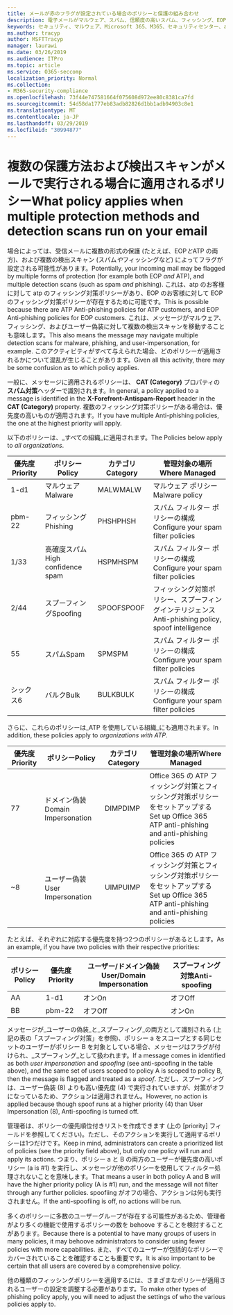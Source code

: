 ```yaml
---
title: メールが赤のフラグが設定されている場合のポリシーと保護の組み合わせ
description: 電子メールがマルウェア、スパム、信頼度の高いスパム、フィッシング、EOP によって、または ATP によってマークされたときに適用されるポリシーと実行するアクション。
keywords: セキュリティ、マルウェア、Microsoft 365、M365、セキュリティセンター、atp、Windows Defender ATP、Office 365 atp、Azure atp
ms.author: tracyp
author: MSFTTracyp
manager: laurawi
ms.date: 03/26/2019
ms.audience: ITPro
ms.topic: article
ms.service: O365-seccomp
localization_priority: Normal
ms.collection:
- M365-security-compliance
ms.openlocfilehash: 73f44e747581664f075608d972ee80c8381ca7fd
ms.sourcegitcommit: 54d58da1777eb83adb82826d1bb1adb94903c8e1
ms.translationtype: MT
ms.contentlocale: ja-JP
ms.lasthandoff: 03/29/2019
ms.locfileid: "30994877"
---
```

# <a name="what-policy-applies-when-multiple-protection-methods-and-detection-scans-run-on-your-email"></a><span data-ttu-id="53af5-104">複数の保護方法および検出スキャンがメールで実行される場合に適用されるポリシー</span><span class="sxs-lookup"><span data-stu-id="53af5-104">What policy applies when multiple protection methods and detection scans run on your email</span></span>

<span data-ttu-id="53af5-105">場合によっては、受信メールに複数の形式の保護 (たとえば、EOP*と*ATP の両方)、および複数の検出スキャン (スパム*や*フィッシングなど) によってフラグが設定される可能性があります。</span><span class="sxs-lookup"><span data-stu-id="53af5-105">Potentially, your incoming mail may be flagged by multiple forms of protection (for example both EOP *and* ATP), and multiple detection scans (such as spam *and* phishing).</span></span> <span data-ttu-id="53af5-106">これは、atp のお客様に対して atp のフィッシング対策ポリシーがあり、EOP のお客様に対して EOP のフィッシング対策ポリシーが存在するために可能です。</span><span class="sxs-lookup"><span data-stu-id="53af5-106">This is possible because there are ATP Anti-phishing policies for ATP customers, and EOP Anti-phishing policies for EOP customers.</span></span> <span data-ttu-id="53af5-107">これは、メッセージがマルウェア、フィッシング、およびユーザー偽装に対して複数の検出スキャンを移動することも意味します。</span><span class="sxs-lookup"><span data-stu-id="53af5-107">This also means the message may navigate multiple detection scans for malware, phishing, and user-impersonation, for example.</span></span> <span data-ttu-id="53af5-108">このアクティビティがすべて与えられた場合、どのポリシーが適用されるかについて混乱が生じることがあります。</span><span class="sxs-lookup"><span data-stu-id="53af5-108">Given all this activity, there may be some confusion as to which policy applies.</span></span>

<span data-ttu-id="53af5-109">一般に、メッセージに適用されるポリシーは、 **CAT (Category)** プロパティの**スパム対策**ヘッダーで識別されます。</span><span class="sxs-lookup"><span data-stu-id="53af5-109">In general, a policy applied to a message is identified in the **X-Forefront-Antispam-Report** header in the **CAT (Category)** property.</span></span> <span data-ttu-id="53af5-110">複数のフィッシング対策ポリシーがある場合は、優先度の高いものが適用されます。</span><span class="sxs-lookup"><span data-stu-id="53af5-110">If you have multiple Anti-phishing policies, the one at the highest priority will apply.</span></span>

<span data-ttu-id="53af5-111">以下のポリシーは、_すべての組織_に適用されます。</span><span class="sxs-lookup"><span data-stu-id="53af5-111">The Policies below apply to _all organizations_.</span></span>

|<span data-ttu-id="53af5-112">優先度</span><span class="sxs-lookup"><span data-stu-id="53af5-112">Priority</span></span> |<span data-ttu-id="53af5-113">ポリシー</span><span class="sxs-lookup"><span data-stu-id="53af5-113">Policy</span></span>  |<span data-ttu-id="53af5-114">カテゴリ</span><span class="sxs-lookup"><span data-stu-id="53af5-114">Category</span></span>  |<span data-ttu-id="53af5-115">管理対象の場所</span><span class="sxs-lookup"><span data-stu-id="53af5-115">Where Managed</span></span> |
|---------|---------|---------|---------|
|<span data-ttu-id="53af5-116">1-d</span><span class="sxs-lookup"><span data-stu-id="53af5-116">1</span></span>     | <span data-ttu-id="53af5-117">マルウェア</span><span class="sxs-lookup"><span data-stu-id="53af5-117">Malware</span></span>      | <span data-ttu-id="53af5-118">MALW</span><span class="sxs-lookup"><span data-stu-id="53af5-118">MALW</span></span>      | <span data-ttu-id="53af5-119">マルウェア ポリシー</span><span class="sxs-lookup"><span data-stu-id="53af5-119">Malware policy</span></span>   |
|<span data-ttu-id="53af5-120">pbm-2</span><span class="sxs-lookup"><span data-stu-id="53af5-120">2</span></span>     | <span data-ttu-id="53af5-121">フィッシング</span><span class="sxs-lookup"><span data-stu-id="53af5-121">Phishing</span></span>     | <span data-ttu-id="53af5-122">PHSH</span><span class="sxs-lookup"><span data-stu-id="53af5-122">PHSH</span></span>     | <span data-ttu-id="53af5-123">スパム フィルター ポリシーの構成</span><span class="sxs-lookup"><span data-stu-id="53af5-123">Configure your spam filter policies</span></span>     |
|<span data-ttu-id="53af5-124">1/3</span><span class="sxs-lookup"><span data-stu-id="53af5-124">3</span></span>     | <span data-ttu-id="53af5-125">高確度スパム</span><span class="sxs-lookup"><span data-stu-id="53af5-125">High confidence spam</span></span>      | <span data-ttu-id="53af5-126">HSPM</span><span class="sxs-lookup"><span data-stu-id="53af5-126">HSPM</span></span>        | <span data-ttu-id="53af5-127">スパム フィルター ポリシーの構成</span><span class="sxs-lookup"><span data-stu-id="53af5-127">Configure your spam filter policies</span></span>        |
|<span data-ttu-id="53af5-128">2/4</span><span class="sxs-lookup"><span data-stu-id="53af5-128">4</span></span>     | <span data-ttu-id="53af5-129">スプーフィング</span><span class="sxs-lookup"><span data-stu-id="53af5-129">Spoofing</span></span>        | <span data-ttu-id="53af5-130">SPOOF</span><span class="sxs-lookup"><span data-stu-id="53af5-130">SPOOF</span></span>        | <span data-ttu-id="53af5-131">フィッシング対策ポリシー、スプーフィングインテリジェンス</span><span class="sxs-lookup"><span data-stu-id="53af5-131">Anti-phishing policy, spoof intelligence</span></span>        |
|<span data-ttu-id="53af5-132">5</span><span class="sxs-lookup"><span data-stu-id="53af5-132">5</span></span>     | <span data-ttu-id="53af5-133">スパム</span><span class="sxs-lookup"><span data-stu-id="53af5-133">Spam</span></span>         | <span data-ttu-id="53af5-134">SPM</span><span class="sxs-lookup"><span data-stu-id="53af5-134">SPM</span></span>         | <span data-ttu-id="53af5-135">スパム フィルター ポリシーの構成</span><span class="sxs-lookup"><span data-stu-id="53af5-135">Configure your spam filter policies</span></span>         |
|<span data-ttu-id="53af5-136">シックス</span><span class="sxs-lookup"><span data-stu-id="53af5-136">6</span></span>     | <span data-ttu-id="53af5-137">バルク</span><span class="sxs-lookup"><span data-stu-id="53af5-137">Bulk</span></span>         | <span data-ttu-id="53af5-138">BULK</span><span class="sxs-lookup"><span data-stu-id="53af5-138">BULK</span></span>        | <span data-ttu-id="53af5-139">スパム フィルター ポリシーの構成</span><span class="sxs-lookup"><span data-stu-id="53af5-139">Configure your spam filter policies</span></span>         |

<span data-ttu-id="53af5-140">さらに、これらのポリシーは_ATP を使用している組織_にも適用されます。</span><span class="sxs-lookup"><span data-stu-id="53af5-140">In addition, these policies apply to _organizations with ATP_.</span></span>

|<span data-ttu-id="53af5-141">優先度</span><span class="sxs-lookup"><span data-stu-id="53af5-141">Priority</span></span> |<span data-ttu-id="53af5-142">ポリシー</span><span class="sxs-lookup"><span data-stu-id="53af5-142">Policy</span></span>  |<span data-ttu-id="53af5-143">カテゴリ</span><span class="sxs-lookup"><span data-stu-id="53af5-143">Category</span></span>  |<span data-ttu-id="53af5-144">管理対象の場所</span><span class="sxs-lookup"><span data-stu-id="53af5-144">Where Managed</span></span> |
|---------|---------|---------|---------|
|<span data-ttu-id="53af5-145">7</span><span class="sxs-lookup"><span data-stu-id="53af5-145">7</span></span>     | <span data-ttu-id="53af5-146">ドメイン偽装</span><span class="sxs-lookup"><span data-stu-id="53af5-146">Domain Impersonation</span></span>         | <span data-ttu-id="53af5-147">DIMP</span><span class="sxs-lookup"><span data-stu-id="53af5-147">DIMP</span></span>         | <span data-ttu-id="53af5-148">Office 365 の ATP フィッシング対策とフィッシング対策ポリシーをセットアップする</span><span class="sxs-lookup"><span data-stu-id="53af5-148">Set up Office 365 ATP anti-phishing and anti-phishing policies</span></span>        |
|<span data-ttu-id="53af5-149">~</span><span class="sxs-lookup"><span data-stu-id="53af5-149">8</span></span>     | <span data-ttu-id="53af5-150">ユーザー偽装</span><span class="sxs-lookup"><span data-stu-id="53af5-150">User Impersonation</span></span>        | <span data-ttu-id="53af5-151">UIMP</span><span class="sxs-lookup"><span data-stu-id="53af5-151">UIMP</span></span>         | <span data-ttu-id="53af5-152">Office 365 の ATP フィッシング対策とフィッシング対策ポリシーをセットアップする</span><span class="sxs-lookup"><span data-stu-id="53af5-152">Set up Office 365 ATP anti-phishing and anti-phishing policies</span></span>         |

<span data-ttu-id="53af5-153">たとえば、それぞれに対応する優先度を持つ2つのポリシーがあるとします。</span><span class="sxs-lookup"><span data-stu-id="53af5-153">As an example, if you have two policies with their respective priorities:</span></span>

|<span data-ttu-id="53af5-154">ポリシー</span><span class="sxs-lookup"><span data-stu-id="53af5-154">Policy</span></span>  |<span data-ttu-id="53af5-155">優先度</span><span class="sxs-lookup"><span data-stu-id="53af5-155">Priority</span></span>  |<span data-ttu-id="53af5-156">ユーザー/ドメイン偽装</span><span class="sxs-lookup"><span data-stu-id="53af5-156">User/Domain Impersonation</span></span>  |<span data-ttu-id="53af5-157">スプーフィング対策</span><span class="sxs-lookup"><span data-stu-id="53af5-157">Anti-spoofing</span></span>  |
|---------|---------|---------|---------|
|<span data-ttu-id="53af5-158">A</span><span class="sxs-lookup"><span data-stu-id="53af5-158">A</span></span>     | <span data-ttu-id="53af5-159">1-d</span><span class="sxs-lookup"><span data-stu-id="53af5-159">1</span></span>        | <span data-ttu-id="53af5-160">オン</span><span class="sxs-lookup"><span data-stu-id="53af5-160">On</span></span>        |<span data-ttu-id="53af5-161">オフ</span><span class="sxs-lookup"><span data-stu-id="53af5-161">Off</span></span>         |
|<span data-ttu-id="53af5-162">B</span><span class="sxs-lookup"><span data-stu-id="53af5-162">B</span></span>     | <span data-ttu-id="53af5-163">pbm-2</span><span class="sxs-lookup"><span data-stu-id="53af5-163">2</span></span>        | <span data-ttu-id="53af5-164">オフ</span><span class="sxs-lookup"><span data-stu-id="53af5-164">Off</span></span>        | <span data-ttu-id="53af5-165">オン</span><span class="sxs-lookup"><span data-stu-id="53af5-165">On</span></span>        |

<span data-ttu-id="53af5-166">メッセージが_ユーザーの偽装_と_スプーフィング_の両方として識別される (上記の表の「スプーフィング対策」を参照)、ポリシー a をスコープとする同じセットのユーザーがポリシー B を対象としている場合、メッセージはフラグが付けられ、_スプーフィング_として扱われます。</span><span class="sxs-lookup"><span data-stu-id="53af5-166">If a message comes in identified as both _user impersonation_ and _spoofing_ (see anti-spoofing in the table above), and the same set of users scoped to policy A is scoped to policy B, then the message is flagged and treated as a _spoof_.</span></span> <span data-ttu-id="53af5-167">ただし、スプーフィングは、ユーザー偽装 (8) よりも高い優先度 (4) で実行されていますが、対策がオフになっているため、アクションは適用されません。</span><span class="sxs-lookup"><span data-stu-id="53af5-167">However, no action is applied because though spoof runs at a higher priority (4) than User Impersonation (8), Anti-spoofing is turned off.</span></span>

<span data-ttu-id="53af5-168">管理者は、ポリシーの優先順位付きリストを作成できます (上の [priority] フィールドを参照してください)。ただし、そのアクションを実行して適用するポリシーは1つだけです。</span><span class="sxs-lookup"><span data-stu-id="53af5-168">Keep in mind, administrators can create a prioritized list of policies (see the priority field above), but only one policy will run and apply its actions.</span></span> <span data-ttu-id="53af5-169">つまり、ポリシー a と B の両方のユーザーが優先度の高いポリシー (a is #1) を実行し、メッセージが他のポリシーを使用してフィルター処理されないことを意味します。</span><span class="sxs-lookup"><span data-stu-id="53af5-169">That means a user in both policy A and B will have the higher priority policy (A is #1) run, and the message will not filter through any further policies.</span></span> <span data-ttu-id="53af5-170">spoofiing がオフの場合、アクションは何も実行されません。</span><span class="sxs-lookup"><span data-stu-id="53af5-170">If the anti-spoofiing is off, no actions will be run.</span></span>

<span data-ttu-id="53af5-171">多くのポリシーに多数のユーザーグループが存在する可能性があるため、管理者がより多くの機能で使用するポリシーの数を behoove することを検討することがあります。</span><span class="sxs-lookup"><span data-stu-id="53af5-171">Because there is a potential to have many groups of users in many policies, it may behoove administrators to consider using fewer policies with more capabilities.</span></span> <span data-ttu-id="53af5-172">また、すべてのユーザーが包括的なポリシーでカバーされていることを確認することも重要です。</span><span class="sxs-lookup"><span data-stu-id="53af5-172">It is also important to be certain that all users are covered by a comprehensive policy.</span></span>

<span data-ttu-id="53af5-173">他の種類のフィッシングポリシーを適用するには、さまざまなポリシーが適用されるユーザーの設定を調整する必要があります。</span><span class="sxs-lookup"><span data-stu-id="53af5-173">To make other types of phishing policy apply, you will need to adjust the settings of who the various policies apply to.</span></span>



